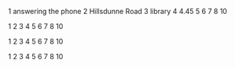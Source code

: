 1 answering the phone
2 Hillsdunne Road
3 library
4 4.45
5 
6 
7 
8 
10 

1 
2 
3 
4 
5 
6 
7 
8 
10 

1 
2 
3 
4 
5 
6 
7 
8 
10 

1 
2 
3 
4 
5 
6 
7 
8 
10 

